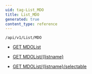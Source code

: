 ```yaml
---
uid: tag-List_MDO
title: List_MDO
generated: true
content_type: reference
---
```


```http
/api/v1/List/MDO
```




* [GET MDOList](v1MDOList_GetListOfLists.md)

* [GET MDOList/{listname}](v1MDOList_GetList.md)

* [GET MDOList/{listname}/selectable](v1MDOList_GetSelectableList.md)